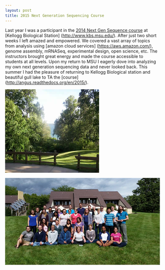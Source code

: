 ```yaml
---
layout: post
title: 2015 Next Generation Sequencing Course 
---
```


Last year I was a participant in the [2014 Next Gen Sequence course](http://angus.readthedocs.org/en/2014/) at [Kellogg Biological Station] (http://www.kbs.msu.edu/). After just two short weeks I left amazed and empowered. We covered a vast array of topics from analysis using [amazon cloud services] (https://aws.amazon.com/), genome assembly, mRNASeq, experimental design, open science, etc. The instructors brought great energy and made the course accessible to students at all levels. Upon my return to MSU I eagerly dove into analyzing my own next generation sequencing data and never looked back. 
This summer I had the pleasure of returning to Kellogg Biological station and beautiful gull lake to TA the [course] (http://angus.readthedocs.org/en/2015/).

![alt text][Gull_Lake]

[Gull_Lake]: https://raw.githubusercontent.com/brooksph/brooksph.github.io/master/images/Gull_Lake.JPG "Gull_Lake" 



![alt text][NGS_Group_Photo]

[NGS_Group_Photo]: https://raw.githubusercontent.com/brooksph/brooksph.github.io/master/images/NGS_Group_Photo.jpg "NGS_Group_Photo"
